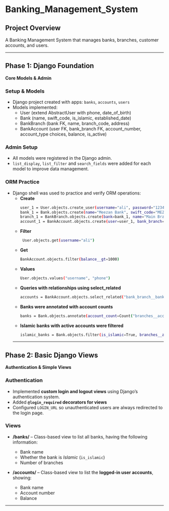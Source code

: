 # Banking_Management_System
## Project Overview
A Banking Management System that manages banks, branches, customer accounts, and users.

---

## Phase 1: Django Foundation
**Core Models & Admin**

### Setup & Models
* Django project created with apps: `banks`, `accounts`, `users`
* Models implemented:
  * User (extend AbstractUser with phone, date_of_birth)
  * Bank (name, swift_code, is_islamic, established_date)
  * BankBranch (bank FK, name, branch_code, address)
  * BankAccount (user FK, bank_branch FK, account_number, account_type choices, balance, is_active)

### Admin Setup
* All models were registered in the Django admin.
* `list_display`, `list_filter` and `search_fields` were added for each model to improve data management.

### ORM Practice
* Django shell was used to practice and verify ORM operations:
  * **Create**
    ```bash
    user_1 = User.objects.create_user(username="ali", password="1234", phone="03001234567", date_of_birth="1995-05-10")
    bank_1 = Bank.objects.create(name="Meezan Bank", swift_code="MEZNPKKA", is_islamic=True, established_date="1997-01-01")
    branch_1 = BankBranch.objects.create(bank=bank_1, name="Main Branch", branch_code="MB001", address="Karachi")
    account_1 = BankAccount.objects.create(user=user_1, bank_branch=branch_1, account_number="1234567890", account_type="savings", balance=5000)
    ```  
  * **Filter**
    ```bash
     User.objects.get(username="ali")
    ```
  * **Get**
    ```bash
    BankAccount.objects.filter(balance__gt=1000)
    ```
  * **Values**
    ```bash
    User.objects.values("username", "phone")
    ```
  * **Queries with relationships using select_related**
    ```bash
    accounts = BankAccount.objects.select_related("bank_branch__bank")
    ```
  * **Banks were annotated with account counts**
    ```bash
    banks = Bank.objects.annotate(account_count=Count("branches__accounts"))
    ```
  * **Islamic banks with active accounts were filtered**
    ```bash
    islamic_banks = Bank.objects.filter(is_islamic=True, branches__accounts__is_active=True).distinct()
    ```
  ---

## Phase 2: Basic Django Views  
**Authentication & Simple Views**

### Authentication
* Implemented **custom login and logout views** using Django’s authentication system.  
* Added **`@login_required` decorators for views**  
* Configured `LOGIN_URL` so unauthenticated users are always redirected to the login page.  

### Views
* **/banks/** – Class-based view to list all banks, having the following information:  
  - Bank name  
  - Whether the bank is *Islamic* (`is_islamic`)  
  - Number of branches  

* **/accounts/** – Class-based view to list the **logged-in user accounts**, showing:  
  - Bank name  
  - Account number  
  - Balance  

---
